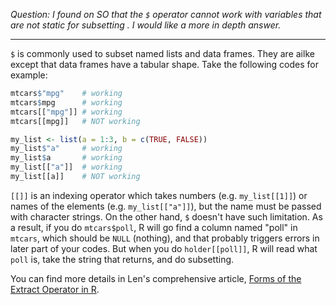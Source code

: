 _Question: I found on SO that the `$` operator cannot work with variables that are not static for subsetting . I would like a more in depth answer._

----

`$` is commonly used to subset named lists and data frames. They are ailke except that data frames have a tabular shape. Take the following codes for example:

```r
mtcars$"mpg"    # working
mtcars$mpg      # working
mtcars[["mpg"]] # working
mtcars[[mpg]]   # NOT working

my_list <- list(a = 1:3, b = c(TRUE, FALSE))
my_list$"a"     # working
my_list$a       # working
my_list[["a"]]  # working
my_list[[a]]    # NOT working
```

`[[]]` is an indexing operator which takes numbers (e.g. `my_list[[1]]`) or names of the elements (e.g. `my_list[["a"]]`), but the name must be passed with character strings. On the other hand, `$` doesn't have such limitation. As a result, if you do `mtcars$poll`, R will go find a column named "poll" in `mtcars`, which should be `NULL` (nothing), and that probably triggers errors in later part of your codes. But when you do `holder[[poll]]`, R will read what `poll` is, take the string that returns, and do subsetting.

You can find more details in Len's comprehensive article, [Forms of the Extract Operator in R](https://github.com/lgreski/datasciencectacontent/blob/master/markdown/rprog-extractOperator.md).
